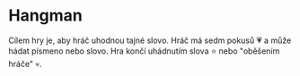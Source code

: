 # Hangman
Cílem hry je, aby hráč uhodnou tajné slovo.
Hráč má sedm pokusů 💗 a může hádat písmeno nebo slovo.
Hra končí uhádnutím slova ⭐ nebo "oběšením hráče" 💀.
